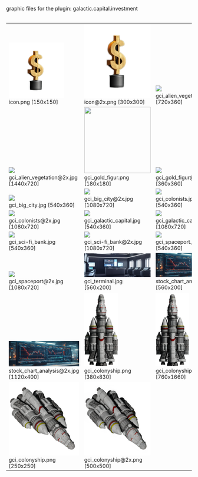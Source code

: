 graphic files for the plugin: galactic.capital.investment<br>
<br>
<table>
	<tr valign="bottom">
		<td><a href="https://github.com/zuckung/endless-sky-plugins/blob/main/myplugins/galactic.capital.investment/icon.png"><img src="https://raw.githubusercontent.com/zuckung/endless-sky-plugins/refs/heads/main/myplugins/galactic.capital.investment/icon.png" width="150" height="150"></a><br>
		icon.png [150x150]</td>
		<td><a href="https://github.com/zuckung/endless-sky-plugins/blob/main/myplugins/galactic.capital.investment/icon@2x.png"><img src="https://raw.githubusercontent.com/zuckung/endless-sky-plugins/refs/heads/main/myplugins/galactic.capital.investment/icon@2x.png" height="200"></a><br>
		icon@2x.png [300x300]</td>
		<td><a href="https://github.com/zuckung/endless-sky-plugins/blob/main/myplugins/galactic.capital.investment/images/land/gci_alien_vegetation.jpg"><img src="https://raw.githubusercontent.com/zuckung/endless-sky-plugins/refs/heads/main/myplugins/galactic.capital.investment/images/land/gci_alien_vegetation.jpg" width="200"></a><br>
		gci_alien_vegetation.jpg [720x360]</td>
	</tr>
	<tr valign="bottom">
		<td><a href="https://github.com/zuckung/endless-sky-plugins/blob/main/myplugins/galactic.capital.investment/images/land/gci_alien_vegetation@2x.jpg"><img src="https://raw.githubusercontent.com/zuckung/endless-sky-plugins/refs/heads/main/myplugins/galactic.capital.investment/images/land/gci_alien_vegetation@2x.jpg" width="200"></a><br>
		gci_alien_vegetation@2x.jpg [1440x720]</td>
		<td><a href="https://github.com/zuckung/endless-sky-plugins/blob/main/myplugins/galactic.capital.investment/images/outfit/gci_gold_figur.png"><img src="https://raw.githubusercontent.com/zuckung/endless-sky-plugins/refs/heads/main/myplugins/galactic.capital.investment/images/outfit/gci_gold_figur.png" width="180" height="180"></a><br>
		gci_gold_figur.png [180x180]</td>
		<td><a href="https://github.com/zuckung/endless-sky-plugins/blob/main/myplugins/galactic.capital.investment/images/outfit/gci_gold_figur@2x.png"><img src="https://raw.githubusercontent.com/zuckung/endless-sky-plugins/refs/heads/main/myplugins/galactic.capital.investment/images/outfit/gci_gold_figur@2x.png" height="200"></a><br>
		gci_gold_figur@2x.png [360x360]</td>
	</tr>
	<tr valign="bottom">
		<td><a href="https://github.com/zuckung/endless-sky-plugins/blob/main/myplugins/galactic.capital.investment/images/scene/gci_big_city.jpg"><img src="https://raw.githubusercontent.com/zuckung/endless-sky-plugins/refs/heads/main/myplugins/galactic.capital.investment/images/scene/gci_big_city.jpg" width="200"></a><br>
		gci_big_city.jpg [540x360]</td>
		<td><a href="https://github.com/zuckung/endless-sky-plugins/blob/main/myplugins/galactic.capital.investment/images/scene/gci_big_city@2x.jpg"><img src="https://raw.githubusercontent.com/zuckung/endless-sky-plugins/refs/heads/main/myplugins/galactic.capital.investment/images/scene/gci_big_city@2x.jpg" width="200"></a><br>
		gci_big_city@2x.jpg [1080x720]</td>
		<td><a href="https://github.com/zuckung/endless-sky-plugins/blob/main/myplugins/galactic.capital.investment/images/scene/gci_colonists.jpg"><img src="https://raw.githubusercontent.com/zuckung/endless-sky-plugins/refs/heads/main/myplugins/galactic.capital.investment/images/scene/gci_colonists.jpg" width="200"></a><br>
		gci_colonists.jpg [540x360]</td>
	</tr>
	<tr valign="bottom">
		<td><a href="https://github.com/zuckung/endless-sky-plugins/blob/main/myplugins/galactic.capital.investment/images/scene/gci_colonists@2x.jpg"><img src="https://raw.githubusercontent.com/zuckung/endless-sky-plugins/refs/heads/main/myplugins/galactic.capital.investment/images/scene/gci_colonists@2x.jpg" width="200"></a><br>
		gci_colonists@2x.jpg [1080x720]</td>
		<td><a href="https://github.com/zuckung/endless-sky-plugins/blob/main/myplugins/galactic.capital.investment/images/scene/gci_galactic_capital.jpg"><img src="https://raw.githubusercontent.com/zuckung/endless-sky-plugins/refs/heads/main/myplugins/galactic.capital.investment/images/scene/gci_galactic_capital.jpg" width="200"></a><br>
		gci_galactic_capital.jpg [540x360]</td>
		<td><a href="https://github.com/zuckung/endless-sky-plugins/blob/main/myplugins/galactic.capital.investment/images/scene/gci_galactic_capital@2x.jpg"><img src="https://raw.githubusercontent.com/zuckung/endless-sky-plugins/refs/heads/main/myplugins/galactic.capital.investment/images/scene/gci_galactic_capital@2x.jpg" width="200"></a><br>
		gci_galactic_capital@2x.jpg [1080x720]</td>
	</tr>
	<tr valign="bottom">
		<td><a href="https://github.com/zuckung/endless-sky-plugins/blob/main/myplugins/galactic.capital.investment/images/scene/gci_sci-fi_bank.jpg"><img src="https://raw.githubusercontent.com/zuckung/endless-sky-plugins/refs/heads/main/myplugins/galactic.capital.investment/images/scene/gci_sci-fi_bank.jpg" width="200"></a><br>
		gci_sci-fi_bank.jpg [540x360]</td>
		<td><a href="https://github.com/zuckung/endless-sky-plugins/blob/main/myplugins/galactic.capital.investment/images/scene/gci_sci-fi_bank@2x.jpg"><img src="https://raw.githubusercontent.com/zuckung/endless-sky-plugins/refs/heads/main/myplugins/galactic.capital.investment/images/scene/gci_sci-fi_bank@2x.jpg" width="200"></a><br>
		gci_sci-fi_bank@2x.jpg [1080x720]</td>
		<td><a href="https://github.com/zuckung/endless-sky-plugins/blob/main/myplugins/galactic.capital.investment/images/scene/gci_spaceport.jpg"><img src="https://raw.githubusercontent.com/zuckung/endless-sky-plugins/refs/heads/main/myplugins/galactic.capital.investment/images/scene/gci_spaceport.jpg" width="200"></a><br>
		gci_spaceport.jpg [540x360]</td>
	</tr>
	<tr valign="bottom">
		<td><a href="https://github.com/zuckung/endless-sky-plugins/blob/main/myplugins/galactic.capital.investment/images/scene/gci_spaceport@2x.jpg"><img src="https://raw.githubusercontent.com/zuckung/endless-sky-plugins/refs/heads/main/myplugins/galactic.capital.investment/images/scene/gci_spaceport@2x.jpg" width="200"></a><br>
		gci_spaceport@2x.jpg [1080x720]</td>
		<td><a href="https://github.com/zuckung/endless-sky-plugins/blob/main/myplugins/galactic.capital.investment/images/scene/gci_terminal.jpg"><img src="https://raw.githubusercontent.com/zuckung/endless-sky-plugins/refs/heads/main/myplugins/galactic.capital.investment/images/scene/gci_terminal.jpg" width="200"></a><br>
		gci_terminal.jpg [560x200]</td>
		<td><a href="https://github.com/zuckung/endless-sky-plugins/blob/main/myplugins/galactic.capital.investment/images/scene/stock_chart_analysis.jpg"><img src="https://raw.githubusercontent.com/zuckung/endless-sky-plugins/refs/heads/main/myplugins/galactic.capital.investment/images/scene/stock_chart_analysis.jpg" width="200"></a><br>
		stock_chart_analysis.jpg [560x200]</td>
	</tr>
	<tr valign="bottom">
		<td><a href="https://github.com/zuckung/endless-sky-plugins/blob/main/myplugins/galactic.capital.investment/images/scene/stock_chart_analysis@2x.jpg"><img src="https://raw.githubusercontent.com/zuckung/endless-sky-plugins/refs/heads/main/myplugins/galactic.capital.investment/images/scene/stock_chart_analysis@2x.jpg" width="200"></a><br>
		stock_chart_analysis@2x.jpg [1120x400]</td>
		<td><a href="https://github.com/zuckung/endless-sky-plugins/blob/main/myplugins/galactic.capital.investment/images/ship/gci_colonyship.png"><img src="https://raw.githubusercontent.com/zuckung/endless-sky-plugins/refs/heads/main/myplugins/galactic.capital.investment/images/ship/gci_colonyship.png" height="200"></a><br>
		gci_colonyship.png [380x830]</td>
		<td><a href="https://github.com/zuckung/endless-sky-plugins/blob/main/myplugins/galactic.capital.investment/images/ship/gci_colonyship@2x.png"><img src="https://raw.githubusercontent.com/zuckung/endless-sky-plugins/refs/heads/main/myplugins/galactic.capital.investment/images/ship/gci_colonyship@2x.png" height="200"></a><br>
		gci_colonyship@2x.png [760x1660]</td>
	</tr>
	<tr valign="bottom">
		<td><a href="https://github.com/zuckung/endless-sky-plugins/blob/main/myplugins/galactic.capital.investment/images/thumbnail/gci_colonyship.png"><img src="https://raw.githubusercontent.com/zuckung/endless-sky-plugins/refs/heads/main/myplugins/galactic.capital.investment/images/thumbnail/gci_colonyship.png" height="200"></a><br>
		gci_colonyship.png [250x250]</td>
		<td><a href="https://github.com/zuckung/endless-sky-plugins/blob/main/myplugins/galactic.capital.investment/images/thumbnail/gci_colonyship@2x.png"><img src="https://raw.githubusercontent.com/zuckung/endless-sky-plugins/refs/heads/main/myplugins/galactic.capital.investment/images/thumbnail/gci_colonyship@2x.png" height="200"></a><br>
		gci_colonyship@2x.png [500x500]</td>
		<td></td>
	</tr>
</table>
